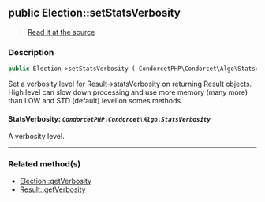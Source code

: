 ## public Election::setStatsVerbosity

> [Read it at the source](https://github.com/julien-boudry/Condorcet/blob/master/src/ElectionProcess/ResultsProcess.php#L277)

### Description    

```php
public Election->setStatsVerbosity ( CondorcetPHP\Condorcet\Algo\StatsVerbosity $StatsVerbosity ): void
```

Set a verbosity level for Result->statsVerbosity on returning Result objects. High level can slow down processing and use more memory (many more) than LOW and STD (default) level on somes methods.
    

#### **StatsVerbosity:** *`CondorcetPHP\Condorcet\Algo\StatsVerbosity`*   
A verbosity level.    

---------------------------------------

### Related method(s)      

* [Election::getVerbosity](/Docs/ApiReferences/Election%20Class/public%20Election--getVerbosity.md)    
* [Result::getVerbosity](/Docs/ApiReferences/Result%20Class/public%20Result--getVerbosity.md)    
